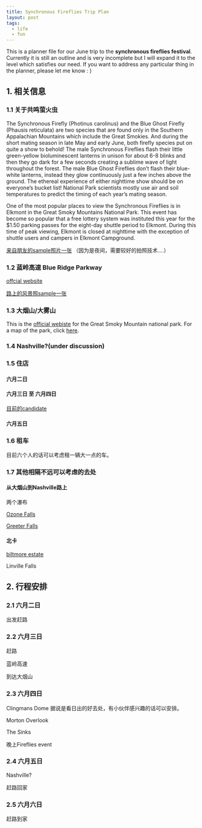 ```yaml
---
title: Synchronous Fireflies Trip Plan
layout: post
tags:
  - life
  - fun
---
```




This is a planner file for our June trip to the **synchronous fireflies festival**. Currently it is still an outline and is very incomplete but I will expand it to the level which satisfies our need. If you want to address any particular thing in the planner, please let me know : )


## 1. 相关信息


### 1.1 关于共鸣萤火虫


The Synchronous Firefly (Photinus carolinus) and the Blue Ghost Firefly (Phausis reticulata) are two species that are found only in the Southern Appalachian Mountains which include the Great Smokies. And during the short mating season in late May and early June, both firefly species put on quite a show to behold! The male Synchronous Fireflies flash their little green-yellow bioluminescent lanterns in unison for about 6-8 blinks and then they go dark for a few seconds creating a sublime wave of light throughout the forest. The male Blue Ghost Fireflies don’t flash their blue-white lanterns, instead they glow continuously just a few inches above the ground. The ethereal experience of either nighttime show should be on everyone’s bucket list! National Park scientists mostly use air and soil temperatures to predict the timing of each year’s mating season.

One of the most popular places to view the Synchronous Fireflies is in Elkmont in the Great Smoky Mountains National Park. This event has become so popular that a free lottery system was instituted this year for the $1.50 parking passes for the eight-day shuttle period to Elkmont. During this time of peak viewing, Elkmont is closed at nighttime with the exception of shuttle users and campers in Elkmont Campground.

[来自朋友的sample照片一张](http://weibo.com/1957491335/CmwPXr9TI?type=comment#_rnd1494805600914) （因为是夜间，需要较好的拍照技术….）

### 1.2 蓝岭高速 Blue Ridge Parkway

[offcial website](http://www.blueridgeparkway.org/index.php)

[路上的风景照sample一张](http://weibo.com/1957491335/CmzaRh66o%20)

### 1.3 大烟山/大雾山


This is the [official webiste](https://www.nps.gov/grsm/index.htm) for the Great Smoky Mountain national park. For a map of the park, click [here](https://www.nps.gov/grsm/planyourvisit/upload/grsmmap2-2.pdf).

### 1.4 Nashville?(under discussion)


### 1.5 住店


#### 六月二日

#### 六月三日 至 六月四日


[目前的candidate](https://smokymountains.com/lodging/29138593/?checkin=06/03/2017&checkout=06/05/2017&guests=6&dp=MTE5)


#### 六月五日

### 1.6 租车


目前六个人的话可以考虑租一辆大一点的车。

### 1.7 其他相隔不远可以考虑的去处


#### 从大烟山到Nashville路上


两个瀑布

[Ozone Falls](https://s-media-cache-ak0.pinimg.com/originals/e8/c4/f4/e8c4f416b89c07f3a0dd83a3fc459f2e.jpg)

[Greeter Falls](https://s-media-cache-ak0.pinimg.com/originals/67/df/01/67df010731c3d788db7840f678f49a80.jpg)

#### 北卡


[biltmore estate](http://www.biltmore.com/visit)

Linville Falls


## 2. 行程安排


### 2.1 六月二日


出发赶路

### 2.2 六月三日

赶路

蓝岭高速

到达大烟山

### 2.3 六月四日


Clingmans Dome 据说是看日出的好去处，有小伙伴感兴趣的话可以安排。

Morton Overlook

The Sinks

晚上Fireflies event

### 2.4 六月五日

Nashville?

赶路回家

### 2.5 六月六日

赶路到家

